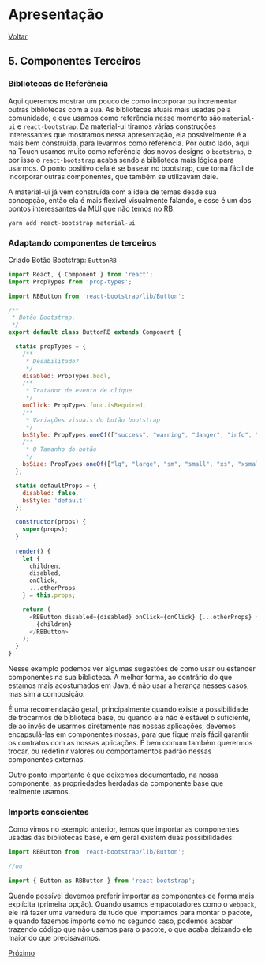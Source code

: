 # Apresentação

[Voltar](ETAPA4.md)

## 5. Componentes Terceiros

### Bibliotecas de Referência

Aqui queremos mostrar um pouco de como incorporar ou incrementar outras bibliotecas com a sua. As bibliotecas atuais mais usadas pela comunidade, e que usamos como referência nesse momento são `material-ui` e `react-bootstrap`. Da material-ui tiramos várias construções interessantes que mostramos nessa apresentação, ela possivelmente é a mais bem construída, para levarmos como referência. Por outro lado, aqui na Touch usamos muito como referência dos novos designs o `bootstrap`, e por isso o `react-bootstrap` acaba sendo a biblioteca mais lógica para usarmos. O ponto positivo dela é se basear no bootstrap, que torna fácil de incorporar outras componentes, que também se utilizavam dele.

A material-ui já vem construída com a ideia de temas desde sua concepção, então ela é mais flexivel visualmente falando, e esse é um dos pontos interessantes da MUI que não temos no RB.

    yarn add react-bootstrap material-ui

### Adaptando componentes de terceiros

Criado Botão Bootstrap: `ButtonRB`

~~~javascript
import React, { Component } from 'react';
import PropTypes from 'prop-types';

import RBButton from 'react-bootstrap/lib/Button';

/**
 * Botão Bootstrap.
 */
export default class ButtonRB extends Component {

  static propTypes = {
    /**
     * Desabilitado?
     */
    disabled: PropTypes.bool,
    /**
     * Tratador de evento de clique
     */
    onClick: PropTypes.func.isRequired,
    /**
     * Variações visuais do botão bootstrap
     */
    bsStyle: PropTypes.oneOf(["success", "warning", "danger", "info", "default", "primary", "link"]),
    /**
     * O Tamanho do botão
     */
    bsSize: PropTypes.oneOf(["lg", "large", "sm", "small", "xs", "xsmall"])
  };

  static defaultProps = {
    disabled: false,
    bsStyle: 'default'
  };

  constructor(props) {
    super(props);
  }
  
  render() {
    let {
      children,
      disabled,
      onClick,
      ...otherProps
    } = this.props;

    return (
      <RBButton disabled={disabled} onClick={onClick} {...otherProps} >
        {children}
      </RBButton>
    );
  }
}
~~~

Nesse exemplo podemos ver algumas sugestões de como usar ou estender componentes na sua biblioteca. A melhor forma, ao contrário do que estamos mais acostumados em Java, é não usar a herança nesses casos, mas sim a composição.

É uma recomendação geral, principalmente quando existe a possibilidade de trocarmos de biblioteca base, ou quando ela não é estável o suficiente, de ao invés de usarmos diretamente nas nossas aplicações, devemos encapsulá-las em componentes nossas, para que fique mais fácil garantir os contratos com as nossas aplicações. É bem comum também querermos trocar, ou redefinir valores ou comportamentos padrão nessas componentes externas.

Outro ponto importante é que deixemos documentado, na nossa componente, as propriedades herdadas da componente base que realmente usamos.

### Imports conscientes

Como vimos no exemplo anterior, temos que importar as componentes usadas das bibliotecas base, e em geral existem duas possibilidades:

~~~javascript
import RBButton from 'react-bootstrap/lib/Button';

//ou

import { Button as RBButton } from 'react-bootstrap';
~~~

Quando possível devemos preferir importar as componentes de forma mais explícita (primeira opção). Quando usamos empacotadores como o `webpack`, ele irá fazer uma varredura de tudo que importamos para montar o pacote, e quando fazemos imports como no segundo caso, podemos acabar trazendo código que não usamos para o pacote, o que acaba deixando ele maior do que precisavamos.

[Próximo](ETAPA6.md)
